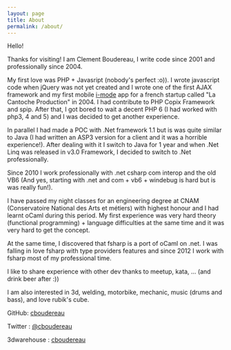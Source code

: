 ```yaml
---
layout: page
title: About
permalink: /about/
---
```


Hello!

Thanks for visiting! I am Clement Boudereau, I write code since 2001 and professionally since 2004.

My first love was PHP + Javasript (nobody's perfect :o)). 
I wrote javascript code when jQuery was not yet created and I wrote one of the first AJAX framework and my first mobile [i-mode](https://en.wikipedia.org/wiki/I-mode) app for a french startup called "La Cantoche Production" in 2004.
I had contribute to PHP Copix Framework and spip. After that, I got bored to wait a decent PHP 6 (I had worked with php3, 4 and 5) and I was decided to get another experience.

In parallel I had made a POC with .Net framework 1.1 but is was quite similar to Java (I had written an ASP3 version for a client and it was a horrible experience!).
After dealing with it I switch to Java for 1 year and when .Net Linq was released in v3.0 Framework, I decided to switch to .Net professionally.

Since 2010 I work professionally with .net csharp com interop and the old VB6 (And yes, starting with .net and com + vb6 + windebug is hard but is was really fun!).

I have passed my night classes for an engineering degree at CNAM (Conservatoire National des Arts et métiers) with highest honour and I had learnt oCaml during this period.
My first experience was very hard theory (functional programming) + language difficulties at the same time and it was very hard to get the concept.

At the same time, I discovered that fsharp is a port of oCaml on .net. 
I was falling in love fsharp with type providers features and since 2012 I work with fsharp most of my professional time.

I like to share experience with other dev thanks to meetup, kata, ... (and drink beer after :))

I am also interested in 3d, welding, motorbike, mechanic, music (drums and bass), and love rubik's cube.

GitHub:
[cboudereau](https://github.com/cboudereau)

Twitter :
[@cboudereau](https://twitter.com/cboudereau)

3dwarehouse :
[cboudereau](https://3dwarehouse.sketchup.com/user/0581142414212066722209576/Cl%C3%A9ment-B?nav=models)